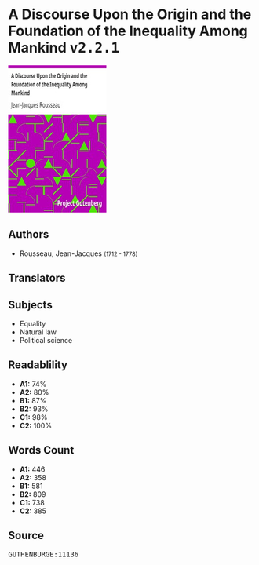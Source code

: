 # A Discourse Upon the Origin and the Foundation of the Inequality Among Mankind <kbd>v2.2.1</kbd>

![](./cover.medium.jpg "")

## Authors


 - Rousseau, Jean-Jacques <small>(1712 - 1778)</small>

## Translators



## Subjects


 - Equality
 - Natural law
 - Political science

## Readablility


 - **A1:** 74%
 - **A2:** 80%
 - **B1:** 87%
 - **B2:** 93%
 - **C1:** 98%
 - **C2:** 100%

## Words Count


 - **A1:** 446
 - **A2:** 358
 - **B1:** 581
 - **B2:** 809
 - **C1:** 738
 - **C2:** 385

## Source


<kbd>GUTHENBURGE:11136</kbd>

